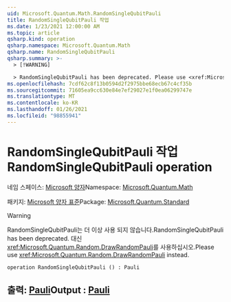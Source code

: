 ```yaml
---
uid: Microsoft.Quantum.Math.RandomSingleQubitPauli
title: RandomSingleQubitPauli 작업
ms.date: 1/23/2021 12:00:00 AM
ms.topic: article
qsharp.kind: operation
qsharp.namespace: Microsoft.Quantum.Math
qsharp.name: RandomSingleQubitPauli
qsharp.summary: >-
  > [!WARNING]

  > RandomSingleQubitPauli has been deprecated. Please use <xref:Microsoft.Quantum.Random.DrawRandomPauli> instead.
ms.openlocfilehash: 7cdf62c8f13b0594d2f2975bbe68ecb67c4cf35b
ms.sourcegitcommit: 71605ea9cc630e84e7ef29027e1f0ea06299747e
ms.translationtype: MT
ms.contentlocale: ko-KR
ms.lasthandoff: 01/26/2021
ms.locfileid: "98855941"
---
```

# <a name="randomsinglequbitpauli-operation"></a><span data-ttu-id="ae93f-102">RandomSingleQubitPauli 작업</span><span class="sxs-lookup"><span data-stu-id="ae93f-102">RandomSingleQubitPauli operation</span></span>

<span data-ttu-id="ae93f-103">네임 스페이스: [Microsoft 양자](xref:Microsoft.Quantum.Math)</span><span class="sxs-lookup"><span data-stu-id="ae93f-103">Namespace: [Microsoft.Quantum.Math](xref:Microsoft.Quantum.Math)</span></span>

<span data-ttu-id="ae93f-104">패키지: [Microsoft 양자 표준](https://nuget.org/packages/Microsoft.Quantum.Standard)</span><span class="sxs-lookup"><span data-stu-id="ae93f-104">Package: [Microsoft.Quantum.Standard](https://nuget.org/packages/Microsoft.Quantum.Standard)</span></span>


> [!WARNING]
> <span data-ttu-id="ae93f-105">RandomSingleQubitPauli는 더 이상 사용 되지 않습니다.</span><span class="sxs-lookup"><span data-stu-id="ae93f-105">RandomSingleQubitPauli has been deprecated.</span></span> <span data-ttu-id="ae93f-106">대신 <xref:Microsoft.Quantum.Random.DrawRandomPauli>를 사용하십시오.</span><span class="sxs-lookup"><span data-stu-id="ae93f-106">Please use <xref:Microsoft.Quantum.Random.DrawRandomPauli> instead.</span></span>



```qsharp
operation RandomSingleQubitPauli () : Pauli
```


## <a name="output--pauli"></a><span data-ttu-id="ae93f-107">출력: [Pauli](xref:microsoft.quantum.lang-ref.pauli)</span><span class="sxs-lookup"><span data-stu-id="ae93f-107">Output : [Pauli](xref:microsoft.quantum.lang-ref.pauli)</span></span>

